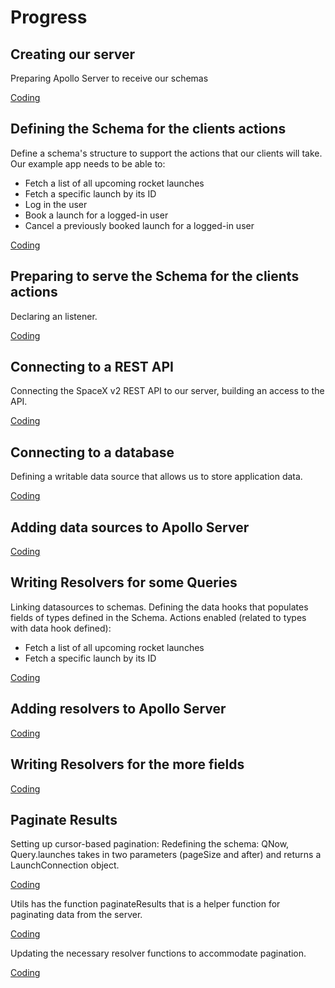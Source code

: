 # Progress

## Creating our server

Preparing Apollo Server to receive our schemas

[Coding](./server/src/index.js)

## Defining the Schema for the clients actions

Define a schema's structure to support the actions that our clients will take. Our example app needs to be able to:

* Fetch a list of all upcoming rocket launches
* Fetch a specific launch by its ID
* Log in the user
* Book a launch for a logged-in user
* Cancel a previously booked launch for a logged-in user

[Coding](./server/src/schema.js)

## Preparing to serve the Schema for the clients actions

Declaring an listener.

[Coding](./server/src/index.js)

## Connecting to a REST API

Connecting the SpaceX v2 REST API to our server, building an access to the API.

[Coding](./server/src/datasources/launch.js)

## Connecting to a database

Defining a writable data source that allows us to store application data.

[Coding](./server/src/datasources/user.js)

## Adding data sources to Apollo Server

[Coding](./server/src/index.js)

## Writing Resolvers for some Queries

Linking datasources to schemas. Defining the data hooks that populates fields of types defined in the Schema. Actions enabled (related to types with data hook defined):

* Fetch a list of all upcoming rocket launches
* Fetch a specific launch by its ID

[Coding](./server/src/resolvers.js)

## Adding resolvers to Apollo Server

[Coding](./server/src/index.js)

## Writing Resolvers for the more fields

[Coding](./server/src/resolvers.js)

## Paginate Results

Setting up cursor-based pagination: Redefining the schema: QNow, Query.launches takes in two parameters (pageSize and after) and returns a LaunchConnection object.

[Coding](./server/src/schema.js)

Utils has the function paginateResults that is a helper function for paginating data from the server.

[Coding](./server/src/utils.js)

Updating the necessary resolver functions to accommodate pagination.

[Coding](./server/src/resolvers.js)
